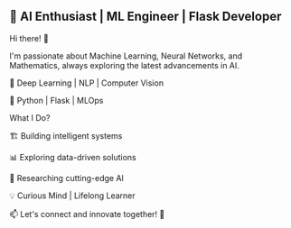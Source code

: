 ## **🚀 AI Enthusiast | ML Engineer | Flask Developer**

Hi there! 👋

I'm passionate about Machine Learning, Neural Networks, and Mathematics, always exploring the latest advancements in AI.

🧠 Deep Learning | NLP | Computer Vision

🐍 Python | Flask | MLOps

What I Do?

🏗️ Building intelligent systems

📊 Exploring data-driven solutions

🔬 Researching cutting-edge AI

💡 Curious Mind | Lifelong Learner 


📫 Let's connect and innovate together! 🚀

